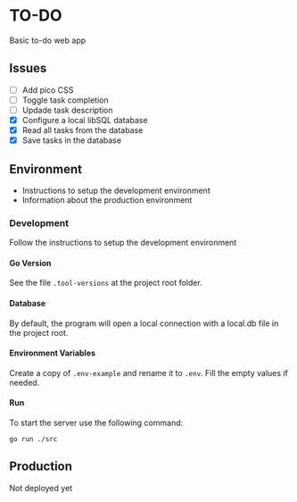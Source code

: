 # TO-DO
Basic to-do web app

## Issues

- [ ] Add pico CSS  
- [ ] Toggle task completion  
- [ ] Updade task description  
- [x] Configure a local libSQL database  
- [x] Read all tasks from the database  
- [x] Save tasks in the database  

## Environment

- Instructions to setup the development environment
- Information about the production environment

### Development

Follow the instructions to setup the development environment

#### Go Version

See the file `.tool-versions` at the project root folder.

#### Database

By default, the program will open a local connection with a local.db file in the project root.

#### Environment Variables

Create a copy of `.env-example` and rename it to `.env`. Fill the empty values if needed.

#### Run

To start the server use the following command:

```
go run ./src
```

## Production

Not deployed yet